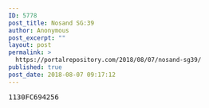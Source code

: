 ```yaml
---
ID: 5778
post_title: Nosand SG:39
author: Anonymous
post_excerpt: ""
layout: post
permalink: >
  https://portalrepository.com/2018/08/07/nosand-sg39/
published: true
post_date: 2018-08-07 09:17:12
---
```

<pre>1130FC694256</pre>